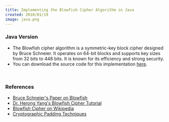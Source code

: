 ```yaml
---
title: Implementing the Blowfish Cipher Algorithm in Java
created: 2010/01/19
image: java.png
---
```


### Java Version

* The Blowfish cipher algorithm is a symmetric-key block cipher designed by Bruce Schneier. It operates on 64-bit blocks and supports key sizes from 32 bits to 448 bits. It is known for its efficiency and strong security.
* You can download the source code for this implementation [here](/wordpress/wp-content/uploads/2010/01/Blowfish.tar.gz).

<br>

### References

* [Bruce Schneier's Paper on Blowfish](https://www.schneier.com/paper-blowfish-fse.html)
* [Dr. Herong Yang's Blowfish Cipher Tutorial](https://www.herongyang.com/crypto/cipher_blowfish.html)
* [Blowfish Cipher on Wikipedia](https://en.wikipedia.org/wiki/Blowfish_\(cipher\))
* [Cryptographic Padding Techniques](https://www.di-mgt.com.au/cryptopad.html)

